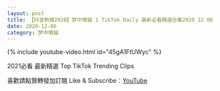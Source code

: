 ```yaml
---
layout: post
title: 【抖音熱搜2020】梦中情猫 1 TikTok Daily 最新必看精選合集2020 12 06
date: 2020-12-06
category: 梦中情猫
---
```


{% include youtube-video.html id="45gA1FtUWyc" %}

2021必看 最新精選 Top TikTok Trending Clips

喜歡請點贊轉發加訂閱 Like & Subscribe：[YouTube](https://www.youtube.com/channel/UCAoR7VcanIPd04uEq_GIylA/videos)

